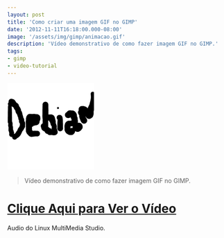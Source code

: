 ```yaml
---
layout: post
title: 'Como criar uma imagem GIF no GIMP'
date: '2012-11-11T16:18:00.000-08:00'
image: '/assets/img/gimp/animacao.gif'
description: 'Vídeo demonstrativo de como fazer imagem GIF no GIMP.'
tags:
- gimp
- video-tutorial
---
```


![Como criar uma imagem GIF no GIMP](/assets/img/gimp/animacao.gif "Como criar uma imagem GIF no GIMP")

> Vídeo demonstrativo de como fazer imagem GIF no GIMP.


# [Clique Aqui para Ver o Vídeo](http://www.youtube.com/watch?v=_RNYC4yda_8)


Audio do Linux MultiMedia Studio.

<script async src="https://pagead2.googlesyndication.com/pagead/js/adsbygoogle.js"></script>

<!-- Informat -->
<ins class="adsbygoogle"
 style="display:block"
 data-ad-client="ca-pub-2838251107855362"
 data-ad-slot="2327980059"
 data-ad-format="auto"
 data-full-width-responsive="true"></ins>

<script>
(adsbygoogle = window.adsbygoogle || []).push({});
</script>

